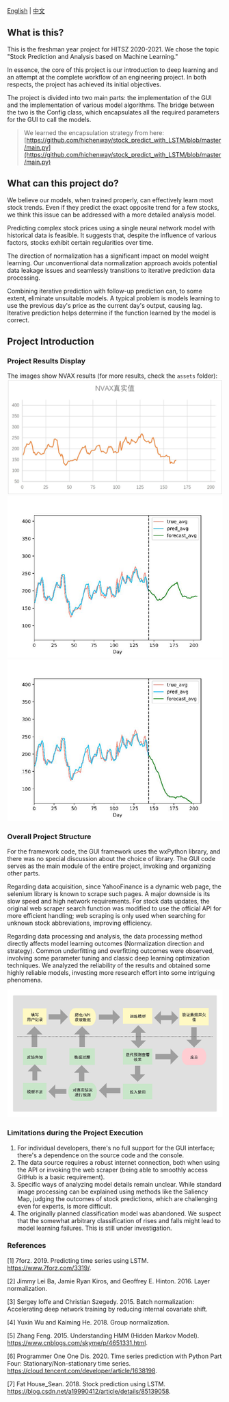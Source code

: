 [English](README.md) | [中文](README_zh.md)

## What is this?

This is the freshman year project for HITSZ 2020-2021. We chose the topic "Stock Prediction and Analysis based on Machine Learning."

In essence, the core of this project is our introduction to deep learning and an attempt at the complete workflow of an engineering project. In both respects, the project has achieved its initial objectives.

The project is divided into two main parts: the implementation of the GUI and the implementation of various model algorithms. The bridge between the two is the Config class, which encapsulates all the required parameters for the GUI to call the models.

> We learned the encapsulation strategy from here: [https://github.com/hichenway/stock_predict_with_LSTM/blob/master/main.py](https://github.com/hichenway/stock_predict_with_LSTM/blob/master/main.py)

## What can this project do?

We believe our models, when trained properly, can effectively learn most stock trends. Even if they predict the exact opposite trend for a few stocks, we think this issue can be addressed with a more detailed analysis model.

Predicting complex stock prices using a single neural network model with historical data is feasible. It suggests that, despite the influence of various factors, stocks exhibit certain regularities over time.

The direction of normalization has a significant impact on model weight learning. Our unconventional data normalization approach avoids potential data leakage issues and seamlessly transitions to iterative prediction data processing.

Combining iterative prediction with follow-up prediction can, to some extent, eliminate unsuitable models. A typical problem is models learning to use the previous day's price as the current day's output, causing lag. Iterative prediction helps determine if the function learned by the model is correct.

## Project Introduction

### Project Results Display

The images show NVAX results (for more results, check the `assets` folder):
![fig_1](assets/NVAX_true.png)
![fig_2](assets/NVAX_forecast_1.png)
![fig_3](assets/NVAX_forecast_2.png)

### Overall Project Structure

For the framework code, the GUI framework uses the wxPython library, and there was no special discussion about the choice of library. The GUI code serves as the main module of the entire project, invoking and organizing other parts.

Regarding data acquisition, since YahooFinance is a dynamic web page, the selenium library is known to scrape such pages. A major downside is its slow speed and high network requirements. For stock data updates, the original web scraper search function was modified to use the official API for more efficient handling; web scraping is only used when searching for unknown stock abbreviations, improving efficiency.

Regarding data processing and analysis, the data processing method directly affects model learning outcomes (Normalization direction and strategy). Common underfitting and overfitting outcomes were observed, involving some parameter tuning and classic deep learning optimization techniques. We analyzed the reliability of the results and obtained some highly reliable models, investing more research effort into some intriguing phenomena.

![procedure](assets/procedure.png)

### Limitations during the Project Execution

1. For individual developers, there's no full support for the GUI interface; there's a dependence on the source code and the console.
2. The data source requires a robust internet connection, both when using the API or invoking the web scraper (being able to smoothly access GitHub is a basic requirement).
3. Specific ways of analyzing model details remain unclear. While standard image processing can be explained using methods like the Saliency Map, judging the outcomes of stock predictions, which are challenging even for experts, is more difficult.
4. The originally planned classification model was abandoned. We suspect that the somewhat arbitrary classification of rises and falls might lead to model learning failures. This is still under investigation.

### References

[1] 7forz. 2019. Predicting time series using LSTM. https://www.7forz.com/3319/.

[2] Jimmy Lei Ba, Jamie Ryan Kiros, and Geoffrey E. Hinton. 2016. Layer normalization.

[3] Sergey Ioffe and Christian Szegedy. 2015. Batch normalization: Accelerating deep network training by reducing internal covariate shift.

[4] Yuxin Wu and Kaiming He. 2018. Group normalization.

[5] Zhang Feng. 2015. Understanding HMM (Hidden Markov Model). https://www.cnblogs.com/skyme/p/4651331.html.

[6] Programmer One One Dis. 2020. Time series prediction with Python Part Four: Stationary/Non-stationary time series. https://cloud.tencent.com/developer/article/1638198.

[7] Fat House_Sean. 2018. Stock prediction using LSTM. https://blog.csdn.net/a19990412/article/details/85139058.
